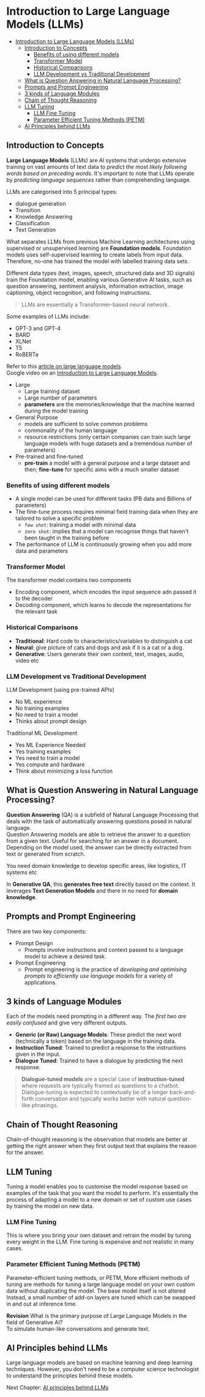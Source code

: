 # Introduction to Large Language Models (LLMs)

- [Introduction to Large Language Models (LLMs)](#introduction-to-large-language-models-llms)
  - [Introduction to Concepts](#introduction-to-concepts)
    - [Benefits of using different models](#benefits-of-using-different-models)
    - [Transformer Model](#transformer-model)
    - [Historical Comparisons](#historical-comparisons)
    - [LLM Development vs Traditional Development](#llm-development-vs-traditional-development)
  - [What is Question Answering in Natural Language Processing?](#what-is-question-answering-in-natural-language-processing)
  - [Prompts and Prompt Engineering](#prompts-and-prompt-engineering)
  - [3 kinds of Language Modules](#3-kinds-of-language-modules)
  - [Chain of Thought Reasoning](#chain-of-thought-reasoning)
  - [LLM Tuning](#llm-tuning)
    - [LLM Fine Tuning](#llm-fine-tuning)
    - [Parameter Efficient Tuning Methods (PETM)](#parameter-efficient-tuning-methods-petm)
  - [AI Principles behind LLMs](#ai-principles-behind-llms)

## Introduction to Concepts

**Large Language Models** (LLMs) are AI systems that undergo extensive training on vast amounts of text data to _predict the most likely following words based on preceding words_. It's important to note that LLMs operate by _predicting language sequences_ rather than comprehending language.

LLMs are categorised into 5 principal types:

- dialogue generation
- Transition
- Knowledge Answering
- Classification
- Text Generation

What separates LLMs from previous Machine Learning architectures using supervised or unsupervised learning are **Foundation models**. Foundation models uses self-supervised learning to create labels from input data. Therefore, no-one has trained the model with labelled training data sets.  

Different data types (text, images, speech, structured data and 3D signals) train the Foundation model, enabling various Generative AI tasks, such as question answering, sentiment analysis, information extraction, image captioning, object recognition, and following instructions.

> LLMs are essentially a Transformer-based neural network.  

Some examples of LLMs include:

- GPT-3 and GPT-4
- BARD
- XLNet
- T5
- RoBERTa

Refer to this [article on large language models](https://www.techtarget.com/whatis/feature/12-of-the-best-large-language-models).  
Google video on an [Introduction to Large Language Models](https://www.youtube.com/watch?v=zizonToFXDs).  

- Large
  - Large training dataset
  - Large number of parameters
  - **parameters** are the memories/knowledge that the machine learned during the model training
- General Purpose
  - models are sufficient to solve common problems
  - commonality of the human language
  - resource restrictions (only certain companies can train such large language models with huge datasets and a tremendous number of parameters)
- Pre-trained and fine-tuned
  - **pre-train** a model with a general purpose and a large dataset and then; **fine-tune** for specific aims with a much smaller dataset

### Benefits of using different models

- A single model can be used for different tasks (PB data and Billions of parameters)
- The fine-tune process requires minimal field training data when they are tailored to solve a specific problem
  - `few shot`: training a model with minimal data
  - `zero shot`: implies that a model can recognise things that haven't been taught in the training before
- The performance of LLM is continuously growing when you add more data and parameters

### Transformer Model

The transformer model contains two components

- Encoding component, which encodes the input sequence adn passed it to the decoder
- Decoding component, which learns to decode the representations for the relevant task

### Historical Comparisons

- **Traditional**: Hard code to characteristics/variables to distinguish a cat
- **Neural**: give picture of cats and dogs and ask if it is a cat or a dog.
- **Generative**: Users generate their own content, text, images, audio, video etc

### LLM Development vs Traditional Development

LLM Development (using pre-trained APIs)

- No ML experience
- No training examples
- No need to train a model
- Thinks about prompt design

Traditional ML Development

- Yes ML Experience Needed
- Yes training examples
- Yes need to train a model
- Yes compute and hardware
- Think about minimizing a loss function

## What is Question Answering in Natural Language Processing?

**Question Answering** (QA) is a subfield of Natural Language Processing that deals with the task of automatically answering questions posed in natural language.  
Question Answering models are able to retrieve the answer to a question from a given text. Useful for searching for an answer in a document. Depending on the model used, the answer can be directly extracted from text or generated from scratch.

You need domain knowledge to develop specific areas, like logistics, IT systems etc

In **Generative QA**, this **generates free text** directly based on the context. It leverages **Text Generation Models** and there in no need for **domain knowledge**.

## Prompts and Prompt Engineering

There are two key components:

- Prompt Design
  - Prompts involve instructions and context passed to a language model to achieve a desired task.
- Prompt Engineering
  - Prompt engineering is the practice of _developing and optimising prompts to efficiently use language models_ for a variety of applications.

## 3 kinds of Language Modules

Each of the models need prompting in a different way. The _first two are easily confused_ and give very different outputs.

- **Generic (or Raw) Language Models**: These predict the next word (technically a token) based on the language in the training data.
- **Instruction Tuned**: Trained to predict a response to the instructions given in the input.
- **Dialogue Tuned**: Trained to have a dialogue by predicting the next response.

> **Dialogue-tuned models** are a special case of **instruction-tuned** where requests are typically framed as questions to a chatbot. Dialogue-tuning is expected to contextually be of a longer back-and-forth conversation and typically works better with natural question-like phrasings.  

## Chain of Thought Reasoning

Chain-of-thought reasoning is the observation that models are better at getting the right answer when they first output text that explains the reason for the answer.

## LLM Tuning

Tuning a model enables you to customise the model response based on examples of the task that you want the model to perform. It's essentially the process of adapting a model to a new domain or set of custom use cases by training the model on new data.

### LLM Fine Tuning

This is where you bring your own dataset and retrain the model by tuning every weight in the LLM. Fine tuning is expensive and not realistic in many cases.

### Parameter Efficient Tuning Methods (PETM)

Parameter-efficient tuning methods, or PETM, More efficient methods of tuning are methods for tuning a large language model on your own custom data without duplicating the model. The base model itself is not altered Instead, a small number of add-on layers are tuned which can be swapped in and out at inference time.  

**Revision**
What is the primary purpose of Large Language Models in the field of Generative AI?  
To simulate human-like conversations and generate text.

## AI Principles behind LLMs

Large language models are based on machine learning and deep learning techniques. However, you don't need to be a computer science technologist to understand the principles behind these models.

Next Chapter: [AI principles behind LLMs](./module-1/LLM-Principles.md)
